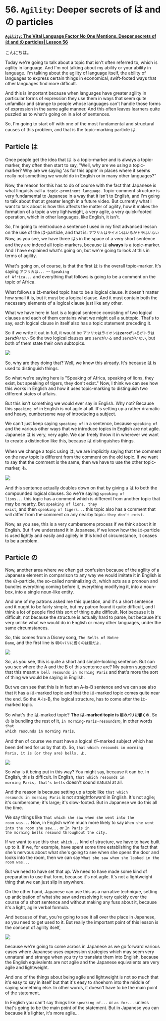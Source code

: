 # **56. <code>Agility</code>: Deeper secrets of は and の particles**

[**<code>Agility</code>: The Vital Language Factor No One Mentions. Deeper secrets of は and の particles| Lesson 56**](https://www.youtube.com/watch?v=FdMeXqweBJ0&list=PLg9uYxuZf8x_A-vcqqyOFZu06WlhnypWj&index=58&pp=iAQB)

こんにちは。

Today we're going to talk about a topic that isn't often referred to, which is agility in language. And I'm not talking about my ability or your ability in language. I'm talking about the agility of language itself, the ability of languages to express certain things in economical, swift-footed ways that other languages find more difficult.

And this is important because when languages have greater agility in particular forms of expression they use them in ways that seem quite unfamiliar and strange to people whose languages can't handle those forms of expression in the same agile manner. And this often leaves learners quite puzzled as to what's going on in a lot of sentences.

So, I'm going to start off with one of the most fundamental and structural causes of this problem, and that is the topic-marking particle は.

## Particle は

Once people get the idea that は is a topic-marker and is always a topic-marker, they often then start to say, "Well, why are we using a topic-marker? Why are we saying 'as for this apple' in places where it seems really not something we would do in English or in many other languages?"

Now, the reason for this has to do of course with the fact that Japanese is what linguists call <code>a topic-prominent language</code>. Topic-comment structure is very fundamental to Japanese in a way that it isn't to English, and I'm going to talk about that at greater length in a future video. But currently what I want to talk about is how this affects the matter of agility, how it makes the formation of a topic a very lightweight, a very agile, a very quick-footed operation, which in other languages, like English, it isn't.

So, I'm going to reintroduce a sentence I used in my first advanced lesson on the use of the は-particle, and that is: <code>アフリカはライオンはいるがトラはいない</code> Now, as you see, we have three はs in the space of a very short sentence and they are indeed all topic-markers, because は **always** is a topic-marker. And I have explained what's going on, but we're going to look at this in terms of agility.

What's going on, of course, is that the first は is the overall topic-marker. It's saying <code>アフリカは...</code> -- <code>Speaking of Africa...</code> and everything that follows is going to be a comment on the topic of Africa.

What follows a は-marked topic has to be a logical clause. It doesn't matter how small it is, but it must be a logical clause. And it must contain both the necessary elements of a logical clause just like any other.

What we have here in fact is a logical sentence consisting of two logical clauses and each of them contains what we might call a subtopic. That's to say, each logical clause in itself also has a topic statement preceding it.

So if we write it out in full, it would be <code>アフリカはライオンは**zeroが**いるがトラは**zeroが**いない</code> So the two logical clauses are <code>zeroがいる</code> and <code>zeroがいない</code>, but both of them state their own subtopics.

![](media/image297.webp)

So, why are they doing that? Well, we know this already. It's because は is used to distinguish things.

So what we're saying here is "Speaking of Africa, speaking of lions, they exist, but speaking of tigers, they don't exist." Now, I think we can see how this works in English and how it uses topic-marking to distinguish two different states of affairs.

But this isn't something we would ever say in English. Why not? Because this <code>speaking of</code> in English is not agile at all. It's setting up a rather dramatic and heavy, cumbersome way of introducing a subject.

We can't just keep saying <code>speaking of</code> in a sentence, because <code>speaking of</code> and the various other ways that we introduce topics in English are not agile. Japanese は is very, very agile. We can freely throw it in wherever we want to create a distinction like this, because は distinguishes things.

When we change a topic using は, we are implicitly saying that the comment on the new topic is different from the comment on the old topic. If we want to say that the comment is the same, then we have to use the other topic-marker, も.

![](media/image630.webp)

And this sentence actually doubles down on that by giving a は to both the compounded logical clauses. So we're saying <code>speaking of lions...</code> this topic has a comment which is different from another topic that may be nearby. But <code>speaking of lions, they exist</code>, and then <code>speaking of tigers...</code> this topic also has a comment that will differ from the comment on any nearby topic: <code>they don't exist</code>.

Now, as you see, this is a very cumbersome process if we think about it in English. But if we understand it in Japanese, if we know how the は-particle is used lightly and easily and agilely in this kind of circumstance, it ceases to be a problem.

## Particle の

Now, another area where we often get confusion because of the agility of a Japanese element in comparison to any way we would imitate it in English is the の-particle, the so-called nominalizing の, which acts as a pronoun and bundles everything coming before it, everything modifying it, into a noun-box, into a single noun-like entity.

And one of my patrons asked me this question, and it's a short sentence and it ought to be fairly simple, but my patron found it quite difficult, and I think a lot of people find this sort of thing quite difficult. Not because it is difficult, not because the structure is actually hard to parse, but because it's very unlike what we would do in English or many other languages, under the same circumstances.

So, this comes from a Disney song, <code>The Bells of Notre Dame</code>, and the first line is <code>朝のパリに響くのは鐘だよ</code>.

![](media/image979.webp)

So, as you see, this is quite a short and simple-looking sentence. But can you see where the A and the B of this sentence are? My patron suggested that this meant <code>A bell resounds in morning Paris</code> and that's more the sort of thing we would be saying in English.

But we can see that this is in fact an A-is-B sentence and we can see also that it has a は-marked topic and that the は-marked topic comes quite near the end. So the A-is-B, the logical structure, has to come after the は-marked topic.

So what's the は-marked topic? **The は-marked topic is <code>朝のパリに響くの</code>.** So の is bundling the rest of it, <code>in morning-Paris-resoundsの</code>, in other words <code>that which resounds in morning Paris</code>.

And then of course we must have a logical が-marked subject which has been defined for us by that の. So, <code>that which resounds in morning Paris, it is (or they are) bells, よ.</code>

![](media/image1135.webp)

So why is it being put in this way? You might say, because it can be. In English, this is difficult. In English, <code>that which resounds in morning Paris, that's bells</code> doesn't sound natural at all.

And the reason is because setting up a topic like <code>that which resounds in morning Paris</code> is not straightforward in English. It's not agile; it's cumbersome; it's large; it's slow-footed. But in Japanese we do this all the time.

We say things like <code>That which she saw when she went into the room was...</code> Now, in English we're much more likely to say <code>When she went into the room she saw...</code> or <code>In Paris in the morning bells resound throughout the city.</code>

If we want to use this <code>that which...</code> kind of structure, we have to have built up to it. If we, for example, have spent some time establishing the fact that she's nervous about what she's going to see when she opens the door and looks into the room, then we can say <code>What she saw when she looked in the room was...</code>

But we need to have set that up. We need to have made some kind of preparation to use that form, because it's not agile. It's not a lightweight thing that we can just slip in anywhere.

On the other hand, Japanese can use this as a narrative technique, setting up anticipation of what she saw and resolving it very quickly over the course of a short sentence and without making any fuss about it, because it's a light, agile verbal formula.

And because of that, you're going to see it all over the place in Japanese, so you need to get used to it. But really the important point of this lesson is the concept of agility itself,

![](media/image436.webp)

because we're going to come across in Japanese as we go forward various cases where Japanese uses expression strategies which may seem very unnatural and strange when you try to translate them into English, because the English equivalents are not agile and the Japanese equivalents are very agile and lightweight.

And one of the things about being agile and lightweight is not so much that it's easy to say in itself but that it's easy to shoehorn into the middle of saying something else. In other words, it doesn't have to be the main point of the statement.

In English you can't say things like <code>speaking of...</code> or <code>as for...</code> unless that's going to be the main point of the statement. But in Japanese you can because it's lighter, it's more agile…
